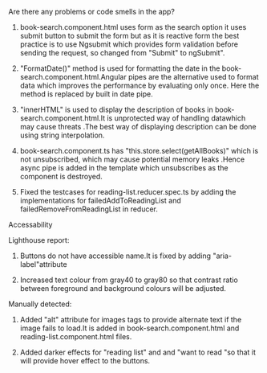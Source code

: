 Are there any problems or code smells in the app?

1. book-search.component.html  uses form as the search option it uses submit button to submit the  form  but as it is reactive form the best practice is to use Ngsubmit which provides form validation before sending the request, so changed  from "Submit" to ngSubmit".

2. "FormatDate()" method is used for formatting the date in the book-search.component.html.Angular pipes are the alternative used to format data  which improves the performance by evaluating only once. Here the method is replaced by built in date pipe.

3. "innerHTML" is used to display the description of books in book-search.component.html.It is unprotected way of handling datawhich may cause threats .The  best way of displaying description can be done using string interpolation. 

4. book-search.component.ts has "this.store.select(getAllBooks)" which is not unsubscribed, which may cause potential memory leaks .Hence async pipe is added in the template which unsubscribes as the component is destroyed.

5. Fixed the testcases for reading-list.reducer.spec.ts by adding the implementations for failedAddToReadingList and failedRemoveFromReadingList in reducer.

Accessability

Lighthouse report:

 1. Buttons do not have accessible name.It is fixed by adding "aria-label"attribute
 
 2. Increased text colour from gray40 to gray80 so that contrast ratio between foreground and background colours will be adjusted.

Manually detected:

1. Added "alt" attribute for images tags to provide alternate text if the image fails to load.It is added in book-search.component.html and reading-list.component.html files.

2. Added darker effects for "reading list" and and "want to read "so that it will provide hover effect to the buttons.

 